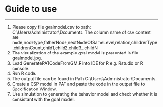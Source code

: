 # Guide to use
---
1. Please copy file goalmodel.csv to path: C:\Users\Administrator\Documents.
   The column name of csv content are node,nodetype,fatherNode,nextNodeOfSameLevel,relation,childrenType,childrenCount,child1,child2,child3...childN
2. The visualization of the example goal model is presented in file goalmodel.jpg.
3. Load GeneratePATCodeFromGM.R into IDE for R e.g. Rstudio or R console.
4. Run R code.
5. The output file can be found in Path C:\Users\Administrator\Documents.
6. Create a CSP model in PAT and paste the code in the output file to Specification Window.
7. Use simulation to generating the behavior model and check whether it is consistant with the goal model.

